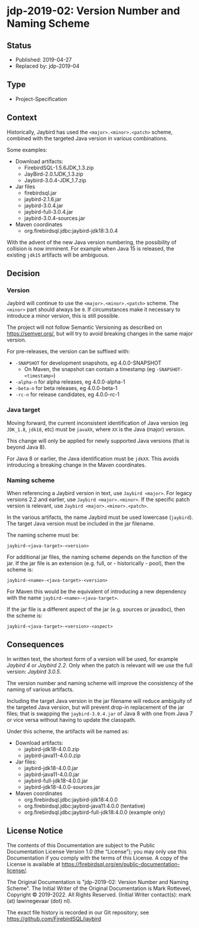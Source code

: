 <!--
SPDX-FileCopyrightText: Copyright 2019-2022 Mark Rotteveel
SPDX-License-Identifier: LicenseRef-PDL-1.0
-->
# jdp-2019-02: Version Number and Naming Scheme

## Status

- Published: 2019-04-27
- Replaced by: jdp-2019-04

## Type

- Project-Specification

## Context

Historically, Jaybird has used the `<major>.<minor>.<patch>` scheme, combined 
with the targeted Java version in various combinations.

Some examples:

- Download artifacts:
  - FirebirdSQL-1.5.6JDK_1.3.zip
  - JayBird-2.0.1JDK_1.3.zip
  - Jaybird-3.0.4-JDK_1.7.zip
- Jar files
  - firebirdsql.jar
  - jaybird-2.1.6.jar
  - jaybird-3.0.4.jar
  - jaybird-full-3.0.4.jar
  - jaybird-3.0.4-sources.jar
- Maven coordinates
  - org.firebirdsql.jdbc:jaybird-jdk18:3.0.4

With the advent of the new Java version numbering, the possibility of collision
is now imminent. For example when Java 15 is released, the existing `jdk15` 
artifacts will be ambiguous.

## Decision

### Version

Jaybird will continue to use the `<major>.<minor>.<patch>` scheme. The `<minor>`
part should always be `0`. If circumstances make it necessary to introduce a
minor version, this is still possible.

The project will not follow Semantic Versioning as described 
on https://semver.org/, but will try to avoid breaking changes in the same major 
version.

For pre-releases, the version can be suffixed with:

- `-SNAPSHOT` for development snapshots, eg 4.0.0-SNAPSHOT
  - On Maven, the snapshot can contain a timestamp (eg `-SNAPSHOT-<timestamp>`)
- `-alpha-n` for alpha releases, eg 4.0.0-alpha-1
- `-beta-n` for beta releases, eg 4.0.0-beta-1
- `-rc-n` for release candidates, eg 4.0.0-rc-1

### Java target

Moving forward, the current inconsistent identification of Java version (eg 
`JDK_1.8`, `jdk18`, etc) must be `javaXX`, where `XX` is the Java (major) 
version.

This change will only be applied for newly supported Java versions (that is 
beyond Java 8).

For Java 8 or earlier, the Java identification must be `jdkXX`. This avoids
introducing a breaking change in the Maven coordinates.

### Naming scheme

When referencing a Jaybird version in text, use `Jaybird <major>`. For legacy
versions 2.2 and earlier, use `Jaybird <major>.<minor>`. If the specific patch
version is relevant, use `Jaybird <major>.<minor>.<patch>`.

In the various artifacts, the name Jaybird must be used lowercase (`jaybird`). 
The target Java version must be included in the jar filename.

The naming scheme must be:

    jaybird-<java-target>-<version>
    
For additional jar files, the naming scheme depends on the function of the jar.
If the jar file is an extension (e.g. full, or - historically - pool), then the 
scheme is:

    jaybird-<name>-<java-target>-<version>

For Maven this would be the equivalent of introducing a new dependency with the 
name `jaybird-<name>-<java-target>`.

If the jar file is a different aspect of the jar (e.g. sources or javadoc), then
the scheme is:

    jaybird-<java-target>-<version>-<aspect>

## Consequences

In written text, the shortest form of a version will be used, for example 
_Jaybird 4_ or _Jaybird 2.2_. Only when the patch is relevant will we use the 
full version: _Jaybird 3.0.5_.

The version number and naming scheme will improve the consistency of the naming 
of various artifacts.

Including the target Java version in the jar filename will reduce ambiguity of 
the targeted Java version, but will prevent drop-in replacement of the jar files; 
that is swapping the `jaybird-3.0.4.jar` of Java 8 with one from Java 7 or vice 
versa without having to update the classpath.

Under this scheme, the artifacts will be named as:

- Download artifacts:
  - jaybird-jdk18-4.0.0.zip
  - jaybird-java11-4.0.0.zip
- Jar files:
  - jaybird-jdk18-4.0.0.jar
  - jaybird-java11-4.0.0.jar
  - jaybird-full-jdk18-4.0.0.jar
  - jaybird-jdk18-4.0.0-sources.jar
- Maven coordinates
  - org.firebirdsql.jdbc:jaybird-jdk18:4.0.0
  - org.firebirdsql.jdbc:jaybird-java11:4.0.0 (tentative)
  - org.firebirdsql.jdbc:jaybird-full-jdk18:4.0.0 (example only)

## License Notice

The contents of this Documentation are subject to the Public Documentation
License Version 1.0 (the “License”); you may only use this Documentation if you
comply with the terms of this License. A copy of the License is available at
<https://firebirdsql.org/en/public-documentation-license/>.

The Original Documentation is "jdp-2019-02: Version Number and Naming Scheme".
The Initial Writer of the Original Documentation is Mark Rotteveel,
Copyright © 2019-2022. All Rights Reserved. (Initial Writer contact(s):
mark (at) lawinegevaar (dot) nl).

<!--
Contributor(s): ______________________________________.
Portions created by ______ are Copyright © _________ [Insert year(s)]. All Rights Reserved.
(Contributor contact(s): ________________ [Insert hyperlink/alias]).
-->

The exact file history is recorded in our Git repository; see
<https://github.com/FirebirdSQL/jaybird>
 